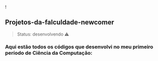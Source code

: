 !
## Projetos-da-falculdade-newcomer
> Status: desenvolvendo ⚠️
### Aqui estão todos os códigos que desenvolvi no meu primeiro período de Ciência da Computação:
